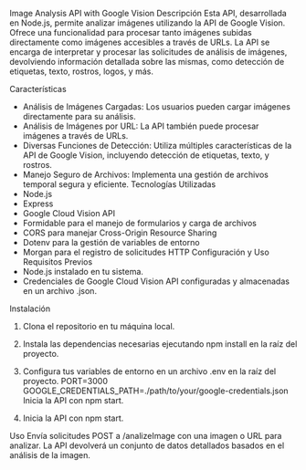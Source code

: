 Image Analysis API with Google Vision
Descripción
Esta API, desarrollada en Node.js, permite analizar imágenes utilizando la API de Google Vision. Ofrece una funcionalidad para procesar tanto imágenes subidas directamente como imágenes accesibles a través de URLs. La API se encarga de interpretar y procesar las solicitudes de análisis de imágenes, devolviendo información detallada sobre las mismas, como detección de etiquetas, texto, rostros, logos, y más.

Características

- Análisis de Imágenes Cargadas: Los usuarios pueden cargar imágenes directamente para su análisis.
- Análisis de Imágenes por URL: La API también puede procesar imágenes a través de URLs.
- Diversas Funciones de Detección: Utiliza múltiples características de la API de Google Vision, incluyendo detección de etiquetas, texto, y rostros.
- Manejo Seguro de Archivos: Implementa una gestión de archivos temporal segura y eficiente.
  Tecnologías Utilizadas
- Node.js
- Express
- Google Cloud Vision API
- Formidable para el manejo de formularios y carga de archivos
- CORS para manejar Cross-Origin Resource Sharing
- Dotenv para la gestión de variables de entorno
- Morgan para el registro de solicitudes HTTP
  Configuración y Uso
  Requisitos Previos
- Node.js instalado en tu sistema.
- Credenciales de Google Cloud Vision API configuradas y almacenadas en un archivo .json.

Instalación

1. Clona el repositorio en tu máquina local.
2. Instala las dependencias necesarias ejecutando npm install en la raíz del proyecto.

3. Configura tus variables de entorno en un archivo .env en la raíz del proyecto.
   PORT=3000
   GOOGLE_CREDENTIALS_PATH=./path/to/your/google-credentials.json
   Inicia la API con npm start.

4. Inicia la API con npm start.

Uso
Envía solicitudes POST a /analizeImage con una imagen o URL para analizar. La API devolverá un conjunto de datos detallados basados en el análisis de la imagen.

